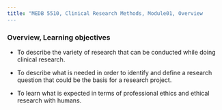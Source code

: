 ```yaml
---
title: "MEDB 5510, Clinical Research Methods, Module01, Overview
---
```


### Overview, Learning objectives

+ To describe the variety of research that can be conducted while doing clinical research.

+ To describe what is needed in order to identify and define a research question that could be the basis for a research project.

+ To learn what is expected in terms of professional ethics and ethical research with humans.

